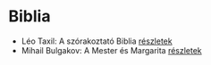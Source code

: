 # Biblia

- Léo Taxil: A szórakoztató Biblia [részletek](_details/L%C3%A9o%20Taxil.md#id_950)
- Mihail Bulgakov: A Mester és Margarita [részletek](_details/Mihail%20Bulgakov.md#id_275)